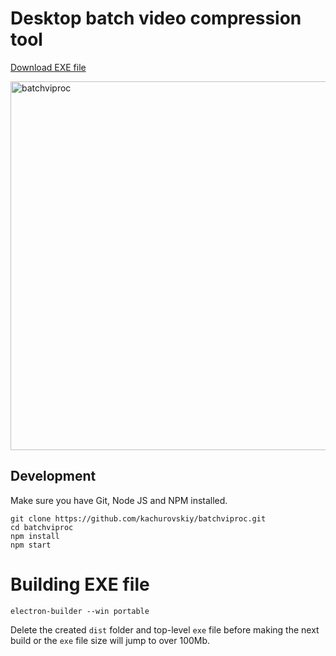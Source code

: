 # Desktop batch video compression tool

[Download EXE file](https://github.com/kachurovskiy/batchviproc/raw/main/batchviproc%201.0.5.exe)

<img width="590" alt="batchviproc" src="https://user-images.githubusercontent.com/517919/148660250-5d73c5e8-d1ac-4918-a52e-e26d53000733.png">

## Development

Make sure you have Git, Node JS and NPM installed.

```
git clone https://github.com/kachurovskiy/batchviproc.git
cd batchviproc
npm install
npm start
```

# Building EXE file

```
electron-builder --win portable
```

Delete the created `dist` folder and top-level `exe` file before making the next build or the `exe` file size will jump to over 100Mb.
